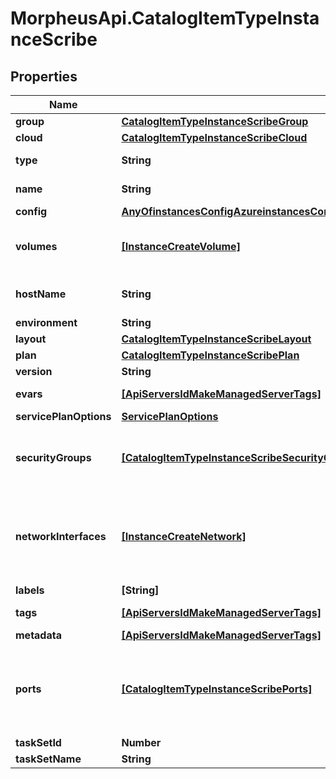 # MorpheusApi.CatalogItemTypeInstanceScribe

## Properties

Name | Type | Description | Notes
------------ | ------------- | ------------- | -------------
**group** | [**CatalogItemTypeInstanceScribeGroup**](CatalogItemTypeInstanceScribeGroup.md) |  | 
**cloud** | [**CatalogItemTypeInstanceScribeCloud**](CatalogItemTypeInstanceScribeCloud.md) |  | 
**type** | **String** | The type of instance by code we want to fetch. | 
**name** | **String** | Name of the instance to be created. | 
**config** | [**AnyOfinstancesConfigAzureinstancesConfigVMWareinstancesConfigGCPinstancesConfigAWSobject**](AnyOfinstancesConfigAzureinstancesConfigVMWareinstancesConfigGCPinstancesConfigAWSobject.md) |  | 
**volumes** | [**[InstanceCreateVolume]**](InstanceCreateVolume.md) | The (optional) volumes parameter is for LV configuration, can create additional LVs at provision It should be passed as an array of | 
**hostName** | **String** | Hostname of the instance to be created.  Can be the same as the instance name. | [optional] 
**environment** | **String** | Environment code | [optional] 
**layout** | [**CatalogItemTypeInstanceScribeLayout**](CatalogItemTypeInstanceScribeLayout.md) |  | 
**plan** | [**CatalogItemTypeInstanceScribePlan**](CatalogItemTypeInstanceScribePlan.md) |  | 
**version** | **String** | Version of the layout to create. | [optional] 
**evars** | [**[ApiServersIdMakeManagedServerTags]**](ApiServersIdMakeManagedServerTags.md) | Environment Variables, an array of objects that have name and value. | [optional] 
**servicePlanOptions** | [**ServicePlanOptions**](ServicePlanOptions.md) |  | [optional] 
**securityGroups** | [**[CatalogItemTypeInstanceScribeSecurityGroups]**](CatalogItemTypeInstanceScribeSecurityGroups.md) | Key for security group configuration. It should be passed as an array of objects containing the id of the security group to assign the instance to. | [optional] 
**networkInterfaces** | [**[InstanceCreateNetwork]**](InstanceCreateNetwork.md) | The networkInterfaces parameter is for network configuration.  The Options API &#x60;/api/options/zoneNetworkOptions?zoneId&#x3D;5&amp;provisionTypeId&#x3D;10&#x60; can be used to see which options are available.  | [optional] 
**labels** | **[String]** | Array of strings (keywords). | [optional] 
**tags** | [**[ApiServersIdMakeManagedServerTags]**](ApiServersIdMakeManagedServerTags.md) | Metadata tags, Array of objects having a name and value. | [optional] 
**metadata** | [**[ApiServersIdMakeManagedServerTags]**](ApiServersIdMakeManagedServerTags.md) | Alias for &#x60;tags&#x60;. | [optional] 
**ports** | [**[CatalogItemTypeInstanceScribePorts]**](CatalogItemTypeInstanceScribePorts.md) | The ports parameter is for port configuration.  The layout may have default ports, which are defined in node types, that are always configured. This parameter will be for additional custom ports to be opened.  | [optional] 
**taskSetId** | **Number** | The Workflow ID to execute. | [optional] 
**taskSetName** | **String** | The Workflow Name to execute. | [optional] 


